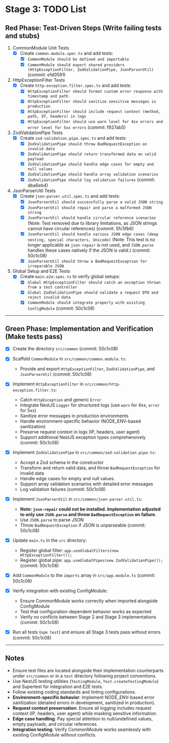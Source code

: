 # Stage 3: TODO List

## Red Phase: Test-Driven Steps (Write failing tests and stubs)

1. CommonModule Unit Tests
   - [x] Create `common.module.spec.ts` and add tests:
     - [x] `CommonModule should be defined and importable`
     - [x] `CommonModule should export shared providers (HttpExceptionFilter, ZodValidationPipe, JsonParserUtil)` (commit: e1d0591)

2. HttpExceptionFilter Tests
   - [x] Create `http-exception.filter.spec.ts` and add tests:
     - [x] `HttpExceptionFilter should format custom error response with timestamp and path`
     - [x] `HttpExceptionFilter should sanitize sensitive messages in production`
     - [x] `HttpExceptionFilter should include request context (method, path, IP, headers) in logs`
     - [x] `HttpExceptionFilter should use warn level for 4xx errors and error level for 5xx errors` (commit: f927ab5)

3. ZodValidationPipe Tests
   - [x] Create `zod-validation.pipe.spec.ts` and add tests:
     - [x] `ZodValidationPipe should throw BadRequestException on invalid data`
     - [x] `ZodValidationPipe should return transformed data on valid payload`
     - [x] `ZodValidationPipe should handle edge cases for empty and null values`
     - [x] `ZodValidationPipe should handle array validation scenarios`
     - [x] `ZodValidationPipe should log validation failures` (commit: dba6eb4)

4. JsonParserUtil Tests
   - [x] Create `json-parser.util.spec.ts` and add tests:
     - [x] `JsonParserUtil should successfully parse a valid JSON string`
     - [x] `JsonParserUtil should repair and parse a malformed JSON string`
     - [x] `JsonParserUtil should handle circular reference scenarios` (Note: Test removed due to library limitations, as JSON strings cannot have circular references) (commit: 5fc5fb6)
     - [x] `JsonParserUtil should handle various JSON edge cases (deep nesting, special characters, Unicode)` (Note: This test is no longer applicable as `json-repair` is not used, and `JSON.parse` handles these cases natively if the JSON is valid.) (commit: 50c1c08)
     - [x] `JsonParserUtil should throw a BadRequestException for irreparable JSON`

5. Global Setup and E2E Tests
   - [x] Create `main.e2e-spec.ts` to verify global setups:
     - [x] `Global HttpExceptionFilter should catch an exception thrown from a test controller`
     - [x] `Global ZodValidationPipe should validate a request DTO and reject invalid data`
     - [x] `CommonModule should integrate properly with existing ConfigModule` (commit: 50c1c08)

---

## Green Phase: Implementation and Verification (Make tests pass)

- [x] Create the directory `src/common` (commit: 50c1c08)

- [x] Scaffold `CommonModule` in `src/common/common.module.ts`:
  - Provide and export `HttpExceptionFilter`, `ZodValidationPipe`, and `JsonParserUtil` (commit: 50c1c08)

- [x] Implement `HttpExceptionFilter` in `src/common/http-exception.filter.ts`:
  - Catch `HttpException` and generic `Error`
  - Integrate NestJS `Logger` for structured logs (use `warn` for 4xx, `error` for 5xx)
  - Sanitize error messages in production environments
  - Handle environment-specific behavior (NODE_ENV-based sanitization)
  - Preserve request context in logs (IP, headers, user agent)
  - Support additional NestJS exception types comprehensively (commit: 50c1c08)

- [x] Implement `ZodValidationPipe` in `src/common/zod-validation.pipe.ts`:
  - Accept a Zod schema in the constructor
  - Transform and return valid data, and throw `BadRequestException` for invalid data
  - Handle edge cases for empty and null values
  - Support array validation scenarios with detailed error messages
  - Log validation failures (commit: 50c1c08)

- [x] Implement `JsonParserUtil` in `src/common/json-parser.util.ts`:
  - **Note: `json-repair` could not be installed. Implementation adjusted to only use `JSON.parse` and throw `BadRequestException` on failure.**
  - Use `JSON.parse` to parse JSON
  - Throw `BadRequestException` if JSON is unparseable (commit: 50c1c08)

- [x] Update `main.ts` in the `src` directory:
  - Register global filter: `app.useGlobalFilters(new HttpExceptionFilter());`
  - Register global pipe: `app.useGlobalPipes(new ZodValidationPipe());` (commit: 50c1c08)

- [x] Add `CommonModule` to the `imports` array in `src/app.module.ts` (commit: 50c1c08)

- [x] Verify integration with existing ConfigModule:
  - Ensure CommonModule works correctly when imported alongside ConfigModule
  - Test that configuration-dependent behavior works as expected
  - Verify no conflicts between Stage 2 and Stage 3 implementations (commit: 50c1c08)

- [x] Run all tests (`npm test`) and ensure all Stage 3 tests pass without errors (commit: 50c1c08)

---

## Notes

- Ensure test files are located alongside their implementation counterparts under `src/common` or in a `test` directory following project conventions.
- Use NestJS testing utilities (`TestingModule`, `Test.createTestingModule`) and Supertest for integration and E2E tests.
- Follow existing coding standards and linting configurations.
- **Environment-specific behavior**: Implement NODE_ENV-based error sanitization (detailed errors in development, sanitized in production).
- **Request context preservation**: Ensure all logging includes request context (IP, headers, user agent) while masking sensitive information.
- **Edge case handling**: Pay special attention to null/undefined values, empty payloads, and circular references.
- **Integration testing**: Verify CommonModule works seamlessly with existing ConfigModule without conflicts.
